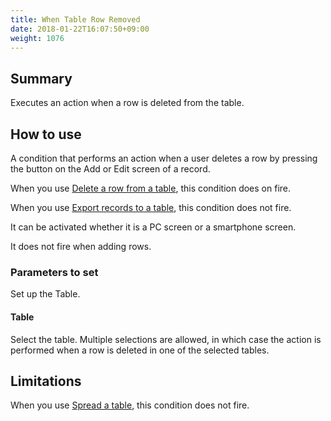 ```yaml
---
title: When Table Row Removed
date: 2018-01-22T16:07:50+09:00
weight: 1076
---
```

## Summary

Executes an action when a row is deleted from the table.

## How to use

A condition that performs an action when a user deletes a row by pressing the button on the Add or Edit screen of a record.

When you use [Delete a row from a table](../../../actions/table/remove_table_row/), this condition does on fire.

When you use [Export records to a table](../../../actions/table/write_record_to_table/), this condition does not fire.

It can be activated whether it is a PC screen or a smartphone screen.

It does not fire when adding rows.

### Parameters to set

Set up the Table.

#### Table

Select the table. Multiple selections are allowed, in which case the action is performed when a row is deleted in one of the selected tables.

## Limitations

When you use [Spread a table](../../../actions/table/set_handsontable/), this condition does not fire.
